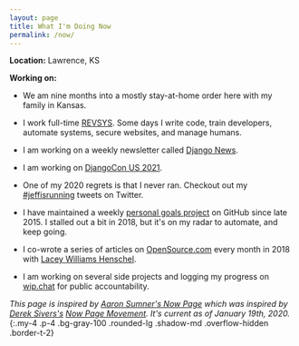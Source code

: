 ```yaml
---
layout: page
title: What I'm Doing Now
permalink: /now/
---
```


**Location:** Lawrence, KS

**Working on:**

- We am nine months into a mostly stay-at-home order here with my family in Kansas. 

- I work full-time [REVSYS][]. Some days I write code, train developers, automate systems, secure websites, and manage humans.

- I am working on a weekly newsletter called [Django News][].

- I am working on [DjangoCon US 2021][].

- One of my 2020 regrets is that I never ran. Checkout out my [#jeffisrunning][] tweets on Twitter.

- I have maintained a weekly [personal goals project][] on GitHub since late 2015. I stalled out a bit in 2018, but it's on my radar to automate, and keep going.

- I co-wrote a series of articles on [OpenSource.com][] every month in 2018 with [Lacey Williams Henschel][].

- I am working on several side projects and logging my progress on [wip.chat][] for public accountability.

*This page is inspired by [Aaron Sumner's Now Page][] which was inspired by [Derek Sivers's][Derek Sivers] [Now Page Movement][]. It's current as of January 19th, 2020.*
{:.my-4 .p-4 .bg-gray-100 .rounded-lg .shadow-md .overflow-hidden .border-t-2}

[#jeffisrunning]: https://twitter.com/search?q=%23jeffisrunning&src=typd
[Aaron Sumner's Now Page]: http://aaronsumner.com/pages/now.html
[Derek Sivers]: https://sivers.org/now
[Django News]: https://django-news.com/
[DjangoCon US 2019]: https://2019.djangocon.us/
[DjangoCon US 2020]: https://2020.djangocon.us/
[DjangoCon US 2021]: https://2021.djangocon.us/
[Is the Lead Safe]: http://www.istheleadsafe.com/
[Keto diet]: https://www.reddit.com/r/keto/wiki/keto_in_a_nutshell
[Lacey Williams Henschel]: https://opensource.com/users/laceynwilliams
[Now Page Movement]: http://nownownow.com/about
[OpenSource.com]: https://opensource.com/users/jefftriplett
[RevSys]: https://www.revsys.com/
[personal goals project]: https://github.com/jefftriplett/personal-goals
[wip.chat]: https://wip.chat/@jefftriplett
